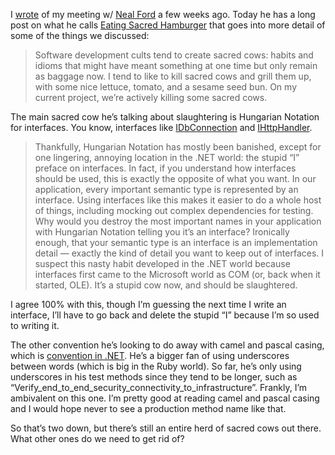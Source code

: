 I
[wrote](http://devhawk.net/2006/04/14/Talking+Dynamic+Lanugages+With+Neal+Ford.aspx)
of my meeting w/ [Neal Ford](http://memeagora.blogspot.com/) a few weeks
ago. Today he has a long post on what he calls [Eating Sacred
Hamburger](http://memeagora.blogspot.com/2006/04/eating-sacred-hamburger.html) that
goes into more detail of some of the things we discussed:

> Software development cults tend to create sacred cows: habits and
> idioms that might have meant something at one time but only remain as
> baggage now. I tend to like to kill sacred cows and grill them up,
> with some nice lettuce, tomato, and a sesame seed bun. On my current
> project, we’re actively killing some sacred cows.

The main sacred cow he’s talking about slaughtering is Hungarian
Notation for interfaces. You know, interfaces like
[IDbConnection](http://msdn2.microsoft.com/en-us/library/system.data.idbconnection.aspx) and
[IHttpHandler](http://msdn2.microsoft.com/en-us/library/system.web.ihttphandler.aspx).

> Thankfully, Hungarian Notation has mostly been banished, except for
> one lingering, annoying location in the .NET world: the stupid “I”
> preface on interfaces. In fact, if you understand how interfaces
> should be used, this is exactly the opposite of what you want. In our
> application, every important semantic type is represented by an
> interface. Using interfaces like this makes it easier to do a whole
> host of things, including mocking out complex dependencies for
> testing. Why would you destroy the most important names in your
> application with Hungarian Notation telling you it’s an interface?
> Ironically enough, that your semantic type is an interface is an
> implementation detail — exactly the kind of detail you want to keep
> out of interfaces. I suspect this nasty habit developed in the .NET
> world because interfaces first came to the Microsoft world as COM (or,
> back when it started, OLE). It’s a stupid cow now, and should be
> slaughtered.

I agree 100% with this, though I’m guessing the next time I write an
interface, I’ll have to go back and delete the stupid “I” because I’m so
used to writing it.

The other convention he’s looking to do away with camel and pascal
casing, which is [convention in
.NET](http://msdn.microsoft.com/library/en-us/cpgenref/html/cpconcapitalizationstyles.asp).
He’s a bigger fan of using underscores between words (which is big in
the Ruby world). So far, he’s only using underscores in his test methods
since they tend to be longer, such as
“Verify\_end\_to\_end\_security\_connectivity\_to\_infrastructure”.
Frankly, I’m ambivalent on this one. I’m pretty good at reading camel
and pascal casing and I would hope never to see a production method name
like that.

So that’s two down, but there’s still an entire herd of sacred cows out
there. What other ones do we need to get rid of?
